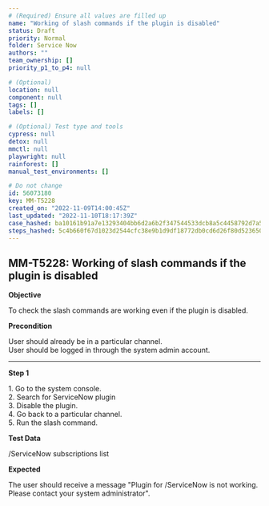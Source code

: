```yaml
---
# (Required) Ensure all values are filled up
name: "Working of slash commands if the plugin is disabled"
status: Draft
priority: Normal
folder: Service Now
authors: ""
team_ownership: []
priority_p1_to_p4: null

# (Optional)
location: null
component: null
tags: []
labels: []

# (Optional) Test type and tools
cypress: null
detox: null
mmctl: null
playwright: null
rainforest: []
manual_test_environments: []

# Do not change
id: 56073180
key: MM-T5228
created_on: "2022-11-09T14:00:45Z"
last_updated: "2022-11-10T18:17:39Z"
case_hashed: ba10161b91a7e13293404bb6d2a6b2f347544533dcb8a5c4458792d7a56399a6ceb58a55064d420ee5aa65f3ccd40969
steps_hashed: 5c4b660f67d1023d2544cfc38e9b1d9df18772db0cd6d26f80d52365026aa946d34c6ad4e26f651bfd46d7397287874c
---
```


<!-- (Auto-generated) Based on frontmatter's "key" and "name" -->

## MM-T5228: Working of slash commands if the plugin is disabled

**Objective**

To check the slash commands are working even if the plugin is disabled.

**Precondition**

User should already be in a particular channel.\
User should be logged in through the system admin account.

---

**Step 1**

1\. Go to the system console.\
2\. Search for ServiceNow plugin\
3\. Disable the plugin.\
4\. Go back to a particular channel.\
5\. Run the slash command.

**Test Data**

/ServiceNow subscriptions list

**Expected**

The user should receive a message "Plugin for /ServiceNow is not working. Please contact your system administrator".
